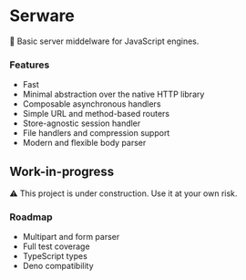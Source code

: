 # Serware

🔋 Basic server middelware for JavaScript engines.

### Features

- Fast
- Minimal abstraction over the native HTTP library
- Composable asynchronous handlers
- Simple URL and method-based routers
- Store-agnostic session handler
- File handlers and compression support
- Modern and flexible body parser

## Work-in-progress

⚠️ This project is under construction. Use it at your own risk.

### Roadmap

- Multipart and form parser
- Full test coverage
- TypeScript types
- Deno compatibility

